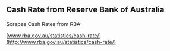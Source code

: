 ## Cash Rate from Reserve Bank of Australia

Scrapes Cash Rates from RBA:

[www.rba.gov.au/statistics/cash-rate/](http://www.rba.gov.au/statistics/cash-rate/)